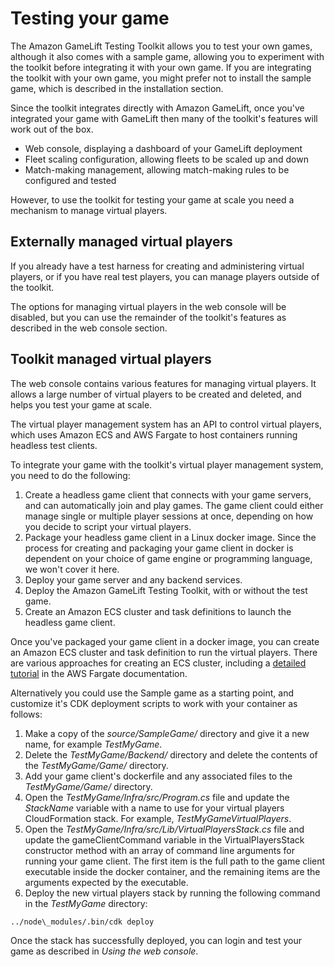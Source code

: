 # Testing your game

The Amazon GameLift Testing Toolkit allows you to test your own games, although it also comes with a sample game, allowing you to experiment with the toolkit before integrating it with your own game. If you are integrating the toolkit with your own game, you might prefer not to install the sample game, which is described in the installation section.

Since the toolkit integrates directly with Amazon GameLift, once you&#39;ve integrated your game with GameLift then many of the toolkit&#39;s features will work out of the box.

- Web console, displaying a dashboard of your GameLift deployment
- Fleet scaling configuration, allowing fleets to be scaled up and down
- Match-making management, allowing match-making rules to be configured and tested

However, to use the toolkit for testing your game at scale you need a mechanism to manage virtual players.

## Externally managed virtual players

If you already have a test harness for creating and administering virtual players, or if you have real test players, you can manage players outside of the toolkit.

The options for managing virtual players in the web console will be disabled, but you can use the remainder of the toolkit&#39;s features as described in the web console section.

## Toolkit managed virtual players

The web console contains various features for managing virtual players. It allows a large number of virtual players to be created and deleted, and helps you test your game at scale.

The virtual player management system has an API to control virtual players, which uses Amazon ECS and AWS Fargate to host containers running headless test clients.

To integrate your game with the toolkit&#39;s virtual player management system, you need to do the following:

1. Create a headless game client that connects with your game servers, and can automatically join and play games. The game client could either manage single or multiple player sessions at once, depending on how you decide to script your virtual players.
2. Package your headless game client in a Linux docker image. Since the process for creating and packaging your game client in docker is dependent on your choice of game engine or programming language, we won&#39;t cover it here.
3. Deploy your game server and any backend services.
4. Deploy the Amazon GameLift Testing Toolkit, with or without the test game.
5. Create an Amazon ECS cluster and task definitions to launch the headless game client.

Once you&#39;ve packaged your game client in a docker image, you can create an Amazon ECS cluster and task definition to run the virtual players. There are various approaches for creating an ECS cluster, including a [detailed tutorial](https://docs.aws.amazon.com/AmazonECS/latest/developerguide/ecs-cli-tutorial-fargate.html) in the AWS Fargate documentation.

Alternatively you could use the Sample game as a starting point, and customize it's CDK deployment scripts to work with your container as follows:

1. Make a copy of the _source/SampleGame/_ directory and give it a new name, for example _TestMyGame_.
2. Delete the _TestMyGame/Backend/_ directory and delete the contents of the _TestMyGame/Game/_ directory.
3. Add your game client&#39;s dockerfile and any associated files to the _TestMyGame/Game/_ directory.
4. Open the _TestMyGame/Infra/src/Program.cs_ file and update the _StackName_ variable with a name to use for your virtual players CloudFormation stack. For example, _TestMyGameVirtualPlayers_.
5. Open the _TestMyGame/Infra/src/Lib/VirtualPlayersStack.cs_ file and update the gameClientCommand variable in the VirtualPlayersStack constructor method with an array of command line arguments for running your game client. The first item is the full path to the game client executable inside the docker container, and the remaining items are the arguments expected by the executable.
6. Deploy the new virtual players stack by running the following command in the _TestMyGame_ directory:

```bash
../node\_modules/.bin/cdk deploy 
```

Once the stack has successfully deployed, you can login and test your game as described in _Using the web console_.